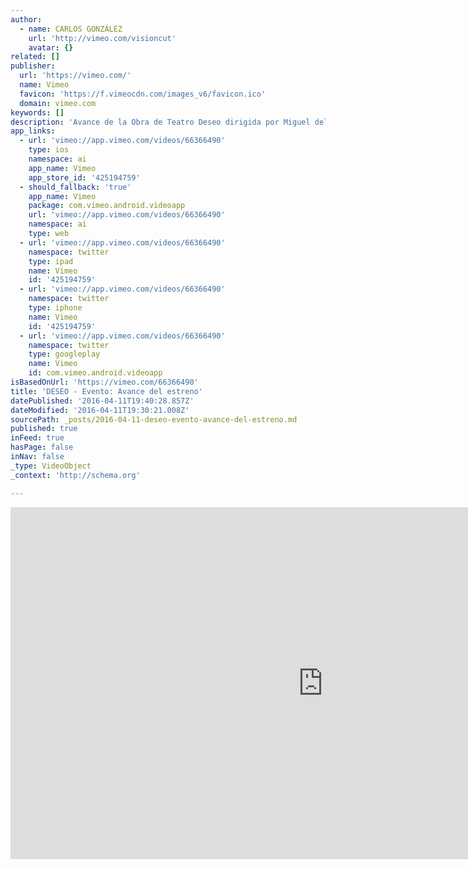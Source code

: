 ```yaml
---
author:
  - name: CARLOS GONZÁLEZ
    url: 'http://vimeo.com/visioncut'
    avatar: {}
related: []
publisher:
  url: 'https://vimeo.com/'
  name: Vimeo
  favicon: 'https://f.vimeocdn.com/images_v6/favicon.ico'
  domain: vimeo.com
keywords: []
description: 'Avance de la Obra de Teatro Deseo dirigida por Miguel del Arco y que cuenta con los actores: Emma Suárez, Luis Merlo, Gonzalo de Castro y Belén López. Se narra el making of de la realización del Cartel de la obra, que cuenta con el fotógrafo Sergio Parra y su equipo de colaboradores.'
app_links:
  - url: 'vimeo://app.vimeo.com/videos/66366490'
    type: ios
    namespace: ai
    app_name: Vimeo
    app_store_id: '425194759'
  - should_fallback: 'true'
    app_name: Vimeo
    package: com.vimeo.android.videoapp
    url: 'vimeo://app.vimeo.com/videos/66366490'
    namespace: ai
    type: web
  - url: 'vimeo://app.vimeo.com/videos/66366490'
    namespace: twitter
    type: ipad
    name: Vimeo
    id: '425194759'
  - url: 'vimeo://app.vimeo.com/videos/66366490'
    namespace: twitter
    type: iphone
    name: Vimeo
    id: '425194759'
  - url: 'vimeo://app.vimeo.com/videos/66366490'
    namespace: twitter
    type: googleplay
    name: Vimeo
    id: com.vimeo.android.videoapp
isBasedOnUrl: 'https://vimeo.com/66366490'
title: 'DESEO - Evento: Avance del estreno'
datePublished: '2016-04-11T19:40:28.857Z'
dateModified: '2016-04-11T19:30:21.008Z'
sourcePath: _posts/2016-04-11-deseo-evento-avance-del-estreno.md
published: true
inFeed: true
hasPage: false
inNav: false
_type: VideoObject
_context: 'http://schema.org'

---
```

<iframe src="https://cdn.embedly.com/widgets/media.html?src=https%3A%2F%2Fplayer.vimeo.com%2Fvideo%2F66366490&amp;url=https%3A%2F%2Fvimeo.com%2F66366490&amp;image=http%3A%2F%2Fi.vimeocdn.com%2Fvideo%2F564869011_1280.jpg&amp;key=b7d04c9b404c499eba89ee7072e1c4f7&amp;type=text%2Fhtml&amp;schema=vimeo" width="1000" height="563" scrolling="no" frameborder="0" allowfullscreen="allowfullscreen" style=""></iframe>